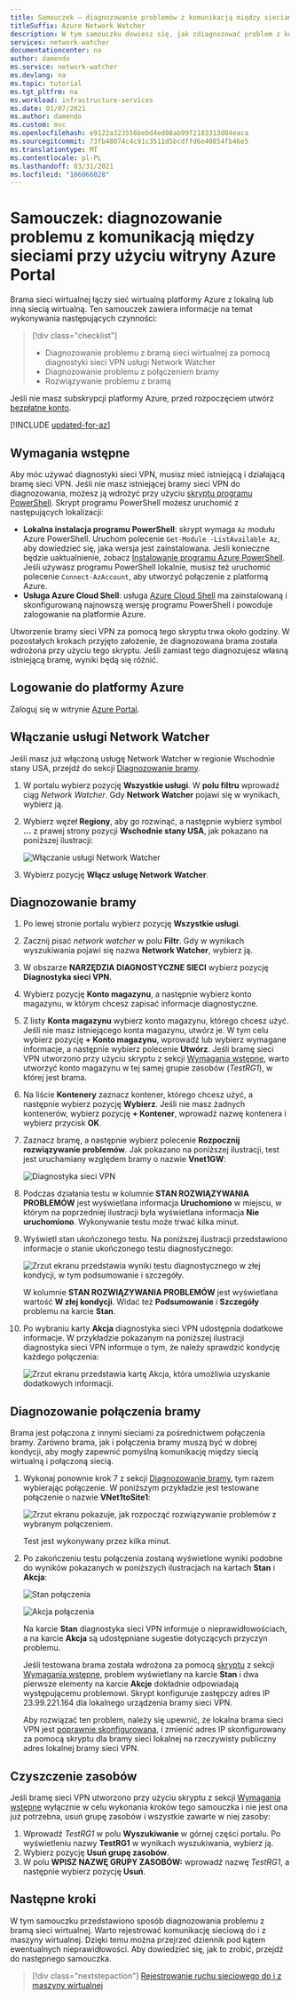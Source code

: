 ```yaml
---
title: Samouczek — diagnozowanie problemów z komunikacją między sieciami przy użyciu Azure Portal
titleSuffix: Azure Network Watcher
description: W tym samouczku dowiesz się, jak zdiagnozować problem z komunikacją między siecią wirtualną platformy Azure połączoną z lokalną lub inną siecią wirtualną za pośrednictwem bramy sieci wirtualnej platformy Azure, korzystając z funkcji diagnostyki Network Watcher sieci VPN.
services: network-watcher
documentationcenter: na
author: damendo
ms.service: network-watcher
ms.devlang: na
ms.topic: tutorial
ms.tgt_pltfrm: na
ms.workload: infrastructure-services
ms.date: 01/07/2021
ms.author: damendo
ms.custom: mvc
ms.openlocfilehash: e9122a323556bebd4ed08ab99f2183313d04eaca
ms.sourcegitcommit: 73fb48074c4c91c3511d5bcdffd6e40854fb46e5
ms.translationtype: MT
ms.contentlocale: pl-PL
ms.lasthandoff: 03/31/2021
ms.locfileid: "106066028"
---
```

# <a name="tutorial-diagnose-a-communication-problem-between-networks-using-the-azure-portal"></a>Samouczek: diagnozowanie problemu z komunikacją między sieciami przy użyciu witryny Azure Portal

Brama sieci wirtualnej łączy sieć wirtualną platformy Azure z lokalną lub inną siecią wirtualną. Ten samouczek zawiera informacje na temat wykonywania następujących czynności:

> [!div class="checklist"]
> * Diagnozowanie problemu z bramą sieci wirtualnej za pomocą diagnostyki sieci VPN usługi Network Watcher
> * Diagnozowanie problemu z połączeniem bramy
> * Rozwiązywanie problemu z bramą

Jeśli nie masz subskrypcji platformy Azure, przed rozpoczęciem utwórz [bezpłatne konto](https://azure.microsoft.com/free/?WT.mc_id=A261C142F).


[!INCLUDE [updated-for-az](../../includes/updated-for-az.md)]

## <a name="prerequisites"></a>Wymagania wstępne

Aby móc używać diagnostyki sieci VPN, musisz mieć istniejącą i działającą bramę sieci VPN. Jeśli nie masz istniejącej bramy sieci VPN do diagnozowania, możesz ją wdrożyć przy użyciu [skryptu programu PowerShell](../vpn-gateway/scripts/vpn-gateway-sample-site-to-site-powershell.md?toc=%2fazure%2fnetwork-watcher%2ftoc.json). Skrypt programu PowerShell możesz uruchomić z następujących lokalizacji:
- **Lokalna instalacja programu PowerShell**: skrypt wymaga `Az` modułu Azure PowerShell. Uruchom polecenie `Get-Module -ListAvailable Az`, aby dowiedzieć się, jaka wersja jest zainstalowana. Jeśli konieczne będzie uaktualnienie, zobacz [Instalowanie programu Azure PowerShell](/powershell/azure/install-Az-ps). Jeśli używasz programu PowerShell lokalnie, musisz też uruchomić polecenie `Connect-AzAccount`, aby utworzyć połączenie z platformą Azure.
- **Usługa Azure Cloud Shell**: usługa [Azure Cloud Shell](https://shell.azure.com/powershell) ma zainstalowaną i skonfigurowaną najnowszą wersję programu PowerShell i powoduje zalogowanie na platformie Azure.

Utworzenie bramy sieci VPN za pomocą tego skryptu trwa około godziny. W pozostałych krokach przyjęto założenie, że diagnozowana brama została wdrożona przy użyciu tego skryptu. Jeśli zamiast tego diagnozujesz własną istniejącą bramę, wyniki będą się różnić.

## <a name="sign-in-to-azure"></a>Logowanie do platformy Azure

Zaloguj się w witrynie [Azure Portal](https://portal.azure.com).

## <a name="enable-network-watcher"></a>Włączanie usługi Network Watcher

Jeśli masz już włączoną usługę Network Watcher w regionie Wschodnie stany USA, przejdź do sekcji [Diagnozowanie bramy](#diagnose-a-gateway).

1. W portalu wybierz pozycję **Wszystkie usługi**. W **polu filtru** wprowadź ciąg *Network Watcher*. Gdy **Network Watcher** pojawi się w wynikach, wybierz ją.
2. Wybierz węzeł **Regiony**, aby go rozwinąć, a następnie wybierz symbol **...** z prawej strony pozycji **Wschodnie stany USA**, jak pokazano na poniższej ilustracji:

    ![Włączanie usługi Network Watcher](./media/diagnose-communication-problem-between-networks/enable-network-watcher.png)

3. Wybierz pozycję **Włącz usługę Network Watcher**.

## <a name="diagnose-a-gateway"></a>Diagnozowanie bramy

1. Po lewej stronie portalu wybierz pozycję **Wszystkie usługi**.
2. Zacznij pisać *network watcher* w polu **Filtr**. Gdy w wynikach wyszukiwania pojawi się nazwa **Network Watcher**, wybierz ją.
3. W obszarze **NARZĘDZIA DIAGNOSTYCZNE SIECI** wybierz pozycję **Diagnostyka sieci VPN**.
4. Wybierz pozycję **Konto magazynu**, a następnie wybierz konto magazynu, w którym chcesz zapisać informacje diagnostyczne.
5. Z listy **Konta magazynu** wybierz konto magazynu, którego chcesz użyć. Jeśli nie masz istniejącego konta magazynu, utwórz je. W tym celu wybierz pozycję **+ Konto magazynu**, wprowadź lub wybierz wymagane informacje, a następnie wybierz polecenie **Utwórz**. Jeśli bramę sieci VPN utworzono przy użyciu skryptu z sekcji [Wymagania wstępne](#prerequisites), warto utworzyć konto magazynu w tej samej grupie zasobów (*TestRG1*), w której jest brama.
6. Na liście **Kontenery** zaznacz kontener, którego chcesz użyć, a następnie wybierz pozycję **Wybierz**. Jeśli nie masz żadnych kontenerów, wybierz pozycję **+ Kontener**, wprowadź nazwę kontenera i wybierz przycisk **OK**.
7. Zaznacz bramę, a następnie wybierz polecenie **Rozpocznij rozwiązywanie problemów**. Jak pokazano na poniższej ilustracji, test jest uruchamiany względem bramy o nazwie **Vnet1GW**:

    ![Diagnostyka sieci VPN](./media/diagnose-communication-problem-between-networks/vpn-diagnostics.png)

8. Podczas działania testu w kolumnie **STAN ROZWIĄZYWANIA PROBLEMÓW** jest wyświetlana informacja **Uruchomiono** w miejscu, w którym na poprzedniej ilustracji była wyświetlana informacja **Nie uruchomiono**. Wykonywanie testu może trwać kilka minut.
9. Wyświetl stan ukończonego testu. Na poniższej ilustracji przedstawiono informacje o stanie ukończonego testu diagnostycznego:

    ![Zrzut ekranu przedstawia wyniki testu diagnostycznego w złej kondycji, w tym podsumowanie i szczegóły.](./media/diagnose-communication-problem-between-networks/status.png)

    W kolumnie **STAN ROZWIĄZYWANIA PROBLEMÓW** jest wyświetlana wartość **W złej kondycji**. Widać też **Podsumowanie** i **Szczegóły** problemu na karcie **Stan**.
10. Po wybraniu karty **Akcja** diagnostyka sieci VPN udostępnia dodatkowe informacje. W przykładzie pokazanym na poniższej ilustracji diagnostyka sieci VPN informuje o tym, że należy sprawdzić kondycję każdego połączenia:

    ![Zrzut ekranu przedstawia kartę Akcja, która umożliwia uzyskanie dodatkowych informacji.](./media/diagnose-communication-problem-between-networks/action.png)

## <a name="diagnose-a-gateway-connection"></a>Diagnozowanie połączenia bramy

Brama jest połączona z innymi sieciami za pośrednictwem połączenia bramy. Zarówno brama, jak i połączenia bramy muszą być w dobrej kondycji, aby mogły zapewnić pomyślną komunikację między siecią wirtualną i połączoną siecią.

1. Wykonaj ponownie krok 7 z sekcji [Diagnozowanie bramy](#diagnose-a-gateway), tym razem wybierając połączenie. W poniższym przykładzie jest testowane połączenie o nazwie **VNet1toSite1**:

    ![Zrzut ekranu pokazuje, jak rozpocząć rozwiązywanie problemów z wybranym połączeniem.](./media/diagnose-communication-problem-between-networks/connection.png)

    Test jest wykonywany przez kilka minut.
2. Po zakończeniu testu połączenia zostaną wyświetlone wyniki podobne do wyników pokazanych w poniższych ilustracjach na kartach **Stan** i **Akcja**:

    ![Stan połączenia](./media/diagnose-communication-problem-between-networks/connection-status.png)

    ![Akcja połączenia](./media/diagnose-communication-problem-between-networks/connection-action.png)

    Na karcie **Stan** diagnostyka sieci VPN informuje o nieprawidłowościach, a na karcie **Akcja** są udostępniane sugestie dotyczących przyczyn problemu.

    Jeśli testowana brama została wdrożona za pomocą [skryptu](../vpn-gateway/scripts/vpn-gateway-sample-site-to-site-powershell.md?toc=%2fazure%2fnetwork-watcher%2ftoc.json) z sekcji [Wymagania wstępne](#prerequisites), problem wyświetlany na karcie **Stan** i dwa pierwsze elementy na karcie **Akcje** dokładnie odpowiadają występującemu problemowi. Skrypt konfiguruje zastępczy adres IP 23.99.221.164 dla lokalnego urządzenia bramy sieci VPN.

    Aby rozwiązać ten problem, należy się upewnić, że lokalna brama sieci VPN jest [poprawnie skonfigurowana](../vpn-gateway/vpn-gateway-about-vpn-devices.md?toc=%2fazure%2fnetwork-watcher%2ftoc.json), i zmienić adres IP skonfigurowany za pomocą skryptu dla bramy sieci lokalnej na rzeczywisty publiczny adres lokalnej bramy sieci VPN.

## <a name="clean-up-resources"></a>Czyszczenie zasobów

Jeśli bramę sieci VPN utworzono przy użyciu skryptu z sekcji [Wymagania wstępne](#prerequisites) wyłącznie w celu wykonania kroków tego samouczka i nie jest ona już potrzebna, usuń grupę zasobów i wszystkie zawarte w niej zasoby:

1. Wprowadź *TestRG1* w polu **Wyszukiwanie** w górnej części portalu. Po wyświetleniu nazwy **TestRG1** w wynikach wyszukiwania, wybierz ją.
2. Wybierz pozycję **Usuń grupę zasobów**.
3. W polu **WPISZ NAZWĘ GRUPY ZASOBÓW:** wprowadź nazwę *TestRG1*, a następnie wybierz pozycję **Usuń**.

## <a name="next-steps"></a>Następne kroki

W tym samouczku przedstawiono sposób diagnozowania problemu z bramą sieci wirtualnej. Warto rejestrować komunikację sieciową do i z maszyny wirtualnej. Dzięki temu można przejrzeć dziennik pod kątem ewentualnych nieprawidłowości. Aby dowiedzieć się, jak to zrobić, przejdź do następnego samouczka.

> [!div class="nextstepaction"]
> [Rejestrowanie ruchu sieciowego do i z maszyny wirtualnej](network-watcher-nsg-flow-logging-portal.md)
